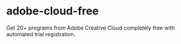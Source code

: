 # adobe-cloud-free
Get 20+ programs from Adobe Creative Cloud completely free with automated trial registration.
